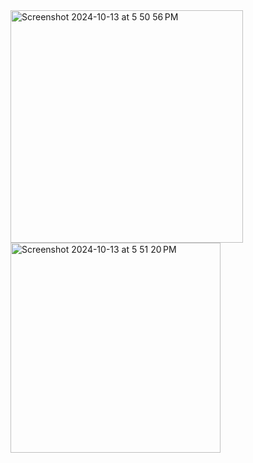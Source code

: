 <img width="372" alt="Screenshot 2024-10-13 at 5 50 56 PM" src="https://github.com/user-attachments/assets/38ccd00a-82d5-4da3-8c2f-b7e6658774db">
<img width="336" alt="Screenshot 2024-10-13 at 5 51 20 PM" src="https://github.com/user-attachments/assets/cf420314-d92d-4638-a737-5c50b14954e2">
